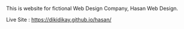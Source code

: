 This is website for fictional Web Design Company, Hasan Web Design.

Live Site : https://dikidikay.github.io/hasan/
